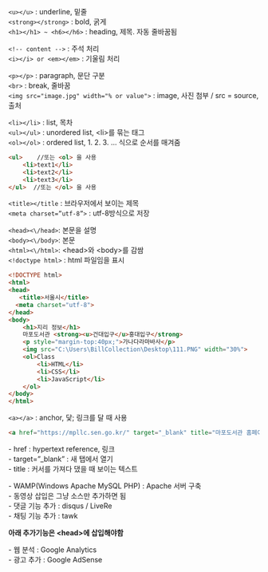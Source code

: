 `<u></u>` : underline, 밑줄  
`<strong></strong>` : bold, 굵게  
`<h1></h1> ~ <h6></h6>` : heading, 제목. 자동 줄바꿈됨 

`<!-- content -->` : 주석 처리  
`<i></i> or <em></em>` : 기울림 처리  

`<p></p>` : paragraph, 문단 구분  
`<br>` : break, 줄바꿈  
`<img src="image.jpg" width="% or value">` : image, 사진 첨부 / src = source, 출처

`<li></li>` : list, 목차  
`<ul></ul>` : unordered list, \<li>를 묶는 태그  
`<ol></ol>` : ordered list, 1. 2. 3. … 식으로 순서를 매겨줌  

```HTML
<ul>    //또는 <ol> 을 사용
	<li>text1</li>  
	<li>text2</li>  
	<li>text3</li>  
</ul>  //또는 </ol> 을 사용
```
`<title></title` : 브라우저에서 보이는 제목  
`<meta charset=”utf-8”>` : utf-8방식으로 저장  


`<head><\/head>`: 본문을 설명  
`<body><\/body>`: 본문  
`<html><\/html>`: \<head>와 \<body>를 감쌈  
`<!doctype html>` : html 파일임을 표시 

```HTML
<!DOCTYPE html>  
<html>  
<head>  
   <title>서울시</title>  
  <meta charset="utf-8">  
</head>  
<body>  
    <h1>지리 정보</h1>  
    마포도서관 <strong><u>건대입구</u>홍대입구</strong>  
    <p style="margin-top:40px;">가나다라마바사</p>  
    <img src="C:\Users\BillCollection\Desktop\111.PNG" width="30%">  
    <ol>Class  
        <li>HTML</li>  
        <li>CSS</li>  
        <li>JavaScript</li>  
    </ol>  
</body>  
</html>  
```

`<a></a>` : anchor, 닻; 링크를 달 때 사용  
 
```HTML
<a href="https://mpllc.sen.go.kr/" target="_blank" title="마포도서관 홈페이지">마포도서관</a>
```
\-	href : hypertext reference, 링크  
\-	target=”_blank” : 새 탭에서 열기  
\-	title : 커서를 가져다 댔을 때 보이는 텍스트  
  
\-	WAMP(Windows Apache MySQL PHP) : Apache 서버 구축  
\-	동영상 삽입은 그냥 소스만 추가하면 됨  
\-	댓글 기능 추가 : disqus / LiveRe  
\-	채팅 기능 추가 : tawk  


**아래 추가기능은 \<head>에 삽입해야함**

\-	웹 분석 : Google Analytics 		
\-	광고 추가 : Google AdSense  
